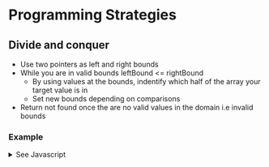# Programming Strategies

## **Divide and conquer**

- Use two pointers as left and right bounds
- While you are in valid bounds leftBound <= rightBound
  - By using values at the bounds, indentify which half of the array your target value is in
  - Set new bounds depending on comparisons
- Return not found once the are no valid values in the domain i.e invalid bounds

### Example

<details>
    <summary>
    See Javascript
    </summary>
    Given a sorted, rotated array like `[3, 4, 5, 1, 2]`

```js
function findRotatedIndex(arr, k) {
  let leftBound = 0;
  let rightBound = arr.length - 1;
  let i = 0;

  while (leftBound < rightBound && ++i < 100) {
    const midIndex = Math.ceil((leftBound + rightBound) / 2);
    const midVal = arr[midIndex];

    if (midVal === k) return midIndex;

    const leftIdx = midIndex - 1;
    const rightIdx = midIndex + 1;
    let left = arr[leftIdx];
    let right = arr[rightIdx];

    if (left === k) return leftIdx;
    if (right === k) return rightIdx;
    if (k > arr[leftBound] && k < left) {
      rightBound = leftIdx;
    } else if (k < arr[rightBound] && k > right) {
      leftBound = rightIdx;
    }
  }

  return -1;
}
```

</details>
